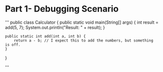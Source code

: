 # Part 1- Debugging Scenario

'''
 public class Calculator {
    public static void main(String[] args) {
        int result = add(5, 7);
        System.out.println("Result: " + result);
    }

    public static int add(int a, int b) {
        return a - b; // I expect this to add the numbers, but something is off.
    }
}

'''

